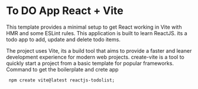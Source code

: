 # To DO App React + Vite

This template provides a minimal setup to get React working in Vite with HMR and some ESLint rules.
This application is built to learn ReactJS. its a todo app to add, update and delete todo items.

The project uses Vite, its a build tool that aims to provide a faster and leaner development experience for modern web projects. 
create-vite is a tool to quickly start a project from a basic template for popular frameworks.
Command to get the boilerplate and crete app
```
 npm create vite@latest reactjs-todolist;
```
